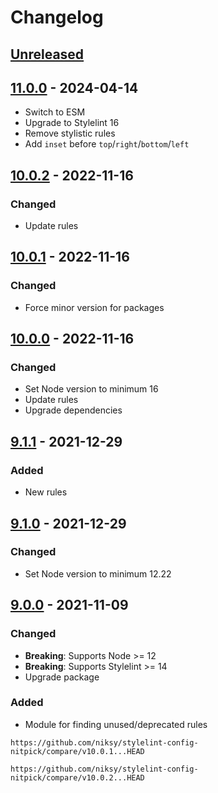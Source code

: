 # Changelog

## [Unreleased][]

## [11.0.0][] - 2024-04-14

-   Switch to ESM
-   Upgrade to Stylelint 16
-   Remove stylistic rules
-   Add `inset` before `top`/`right`/`bottom`/`left`

## [10.0.2][] - 2022-11-16

### Changed

-   Update rules

## [10.0.1][] - 2022-11-16

### Changed

-   Force minor version for packages

## [10.0.0][] - 2022-11-16

### Changed

-   Set Node version to minimum 16
-   Update rules
-   Upgrade dependencies

## [9.1.1][] - 2021-12-29

### Added

-   New rules

## [9.1.0][] - 2021-12-29

### Changed

-   Set Node version to minimum 12.22

## [9.0.0][] - 2021-11-09

### Changed

-   **Breaking**: Supports Node >= 12
-   **Breaking**: Supports Stylelint >= 14
-   Upgrade package

### Added

-   Module for finding unused/deprecated rules

[9.0.0]: https://github.com/niksy/stylelint-config-niksy/tree/v9.0.0
[9.1.0]: https://github.com/niksy/stylelint-config-nitpick/tree/v9.1.0
[9.1.1]: https://github.com/niksy/stylelint-config-nitpick/tree/v9.1.1
[10.0.0]: https://github.com/niksy/stylelint-config-nitpick/tree/v10.0.0

    https://github.com/niksy/stylelint-config-nitpick/compare/v10.0.1...HEAD

[10.0.1]: https://github.com/niksy/stylelint-config-nitpick/tree/v10.0.1

    https://github.com/niksy/stylelint-config-nitpick/compare/v10.0.2...HEAD

[10.0.2]: https://github.com/niksy/stylelint-config-nitpick/tree/v10.0.2
[Unreleased]:
	https://github.com/niksy/stylelint-config-nitpick/compare/v11.0.0...HEAD
[11.0.0]: https://github.com/niksy/stylelint-config-nitpick/tree/v11.0.0
